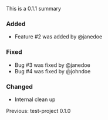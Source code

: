 This is a 0.1.1 summary

### Added

- Feature #2 was added by @janedoe

### Fixed

- Bug #3 was fixed by @janedoe
- Bug #4 was fixed by @johndoe

### Changed

- Internal clean up

Previous: test-project 0.1.0
